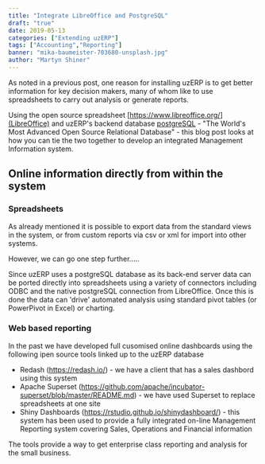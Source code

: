 ```yaml
---
title: "Integrate LibreOffice and PostgreSQL"
draft: "true"
date: 2019-05-13
categories: ["Extending uzERP"]
tags: ["Accounting","Reporting"]
banner: "mika-baumeister-703680-unsplash.jpg"
author: "Martyn Shiner"
---
```

As noted in a previous post, one reason for installing uzERP is to get better information for key decision makers, many of whom like to use spreadsheets to carry out analysis or generate reports.

Using the open source spreadsheet [https://www.libreoffice.org/](LibreOffice) and uzERP's backend database [postgreSQL](https://www.postgresql.org/) - "The World's Most Advanced Open Source Relational Database" - this blog post looks at how you can tie the two together to develop an integrated Management Information system.
<!--more-->

## Online information directly from within the system

### Spreadsheets

As already mentioned it is possible to export data from the standard views in the system, or from custom reports via csv or xml for import into other systems.

However, we can go one step further.....

Since uzERP uses a postgreSQL database as its back-end server data can be ported directly into spreadsheets using a variety of connectors including ODBC and the native postgreSQL connection from LibreOffice. Once this is done the data can 'drive' automated analysis using standard pivot tables (or PowerPivot in Excel) or charting.

### Web based reporting

In the past we have developed full cusomised online dashboards using the following ipen source tools linked up to the uzERP database

 * Redash (https://redash.io/) - we have a client that has a sales dashbord using this system
 * Apache Superset (https://github.com/apache/incubator-superset/blob/master/README.md) - we have used Superset to replace spreadsheets at one site
 * Shiny Dashboards (https://rstudio.github.io/shinydashboard/) - this system has been used to provide a fully integrated on-line Management Reporting system covering Sales, Operations and Financial information

The tools provide a way to get enterprise class reporting and analysis for the small business.
